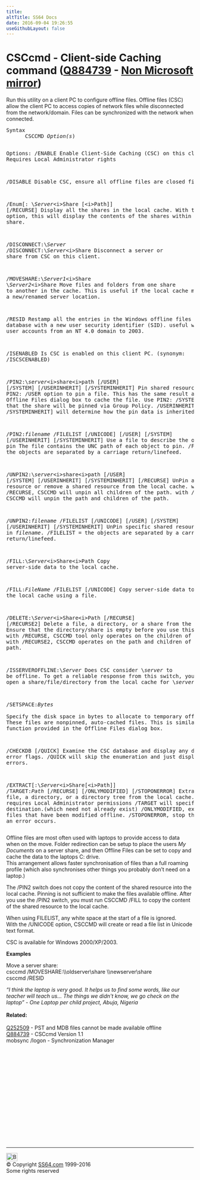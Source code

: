 ```yaml
---
title:
altTitle: SS64 Docs
date: 2016-09-04 19:26:55
useGithubLayout: false
---
```

<!-- #BeginLibraryItem "/Library/head_nt.lbi" --><!-- #EndLibraryItem --><h1> CSCcmd - Client-side Caching command (<a href="https://support.microsoft.com/kb/884739">Q884739</a> - <a href="http://www.mountsutro.org/2006/07/16/381/">Non Microsoft mirror</a>)</h1>
<p>Run this utility on a client PC to configure offline files. Offline files (CSC) allow the client PC to access   copies of  network files while disconnected from the network/domain. Files can be synchronized with the network when connected.</p>
<pre>Syntax
      CSCCMD <i>Option(s</i>)

Options:
   /ENABLE    Enable Client-Side Caching (CSC) on this client. 
              Requires Local Administrator rights

   /DISABLE   Disable CSC, ensure all offline files are closed first.

   /Enum[: \\<i>Server</i>\<i>Share </i>[\<i>Path</i>]] [/RECURSE] 
              Display all the shares in the local cache.
              With the /RECURSE option, this will display the contents
              of the shares within a parent share.

   /DISCONNECT:\\<i>Server</i>
   /DISCONNECT:\\<i>Server</i>\<i>Share</i> 
              Disconnect a server or share from CSC on this client. 

   /MOVESHARE:\\<i>Server1</i>\<i>Share</i> \\<i>Server2</i>\<i>Share</i> 
              Move files and folders from one share to another in the cache.
              This is useful if the local cache must point to a new/renamed server location.

   /RESID     Restamp all the entries in the Windows offline files (CSC) database
              with a new user security identifier (SID).
              useful when moving user accounts from an NT 4.0 domain to 2003.

   /ISENABLED Is CSC is enabled on this client PC. (synonym: /ISCSCENABLED) 

   /PIN2:\\<i>server</i>\<i>share</i>\<i>path</i> [/USER] [/SYSTEM] [/USERINHERIT] [/SYSTEMINHERIT]
              Pin shared resources:
              Use the PIN2: /USER option to pin a file. This has the same result
              as using the Offline Files dialog box to cache the file.
              Use PIN2: /SYSTEM to specify that the share will be pinned via Group Policy.
              /USERINHERIT and /SYSTEMINHERIT] will determine how the pin data is inherited.

   /PIN2:<i>filename</i> /FILELIST [/UNICODE] [/USER] [/SYSTEM] [/USERINHERIT] [/SYSTEMINHERIT] 
              Use a file to describe the objects to pin
              The file contains the UNC path of each object to pin.
              /FILELIST = the objects are separated by a carriage return/linefeed.
	  
   /UNPIN2:\\<i>server</i>\<i>share</i>\<i>path</i> [/USER] [/SYSTEM] [/USERINHERIT] [/SYSTEMINHERIT] [/RECURSE] 
              UnPin a shared resource or remove a shared resource from the local cache.
              with /RECURSE, CSCCMD will unpin all children of the path.
              with /RECURSE2, CSCCMD will unpin the path and children of the path.

   /UNPIN2:<i>filename</i> /FILELIST [/UNICODE] [/USER] [/SYSTEM] [/USERINHERIT] [/SYSTEMINHERIT]
              UnPin specific shared resources listed in <i>filename</i>. 
              /FILELIST = the objects are separated by a carriage return/linefeed.

   /FILL:\\<i>Server</i>\<i>Share</i>\<i>Path</i> 
              Copy server-side data to the local cache.

   /FILL:<i>FileName</i> /FILELIST [/UNICODE] 
              Copy server-side data to the local cache using a file.

   /DELETE:\\<i>Server</i>\<i>Share</i>\<i>Path</i> [/RECURSE] [/RECURSE2] 
              Delete a file, a directory, or a share from the local cache.
              Ensure that the directory/share is empty before you use this switch.
              with /RECURSE, CSCCMD tool only operates on the children of the path.
              with /RECURSE2, CSCCMD operates on the path and children of the path.

   /ISSERVEROFFLINE:\\<i>Server</i> 
              Does CSC consider \\<i>server </i>to be offline.
              To get a reliable response from this switch, you must first open a
              share/file/directory from the local cache for \\<i>server </i> 

   /SETSPACE:<i>Bytes</i>  
              Specify the disk space in bytes to allocate to temporary offline files.
              These files are nonpinned, auto-cached files.
              This is similar to the function provided in the Offline Files dialog box.

   /CHECKDB [/QUICK] 
              Examine the CSC database and display any database error flags.
              /QUICK will skip the enumeration and just display database errors.

   /EXTRACT[:\\<i>Server</i>\<i>Share</i>[\<i>Path</i>]] /TARGET:<i>Path</i> [/RECURSE] [/ONLYMODIFIED] [/STOPONERROR]
              Extract a file, a directory, or a directory tree from the local cache. 
              This requires Local Administrator permissions
              /TARGET will specify a destination.(which need not already exist)
              /ONLYMODIFIED, extract only files that have been modified offline.
              /STOPONERROR, stop the extract if an error occurs.
</pre>
<p><span class="body"> Offline files are most often used with laptops to provide access to data when on the move. Folder redirection can be setup to place the users <i>My Documents </i>on a server share, and then Offline Files can be set to copy and cache the  data to the laptops C: </span><span class="body">drive. <br>
This arrangement allows faster synchronisation of files than a full roaming profile (which also synchronises other things you probably don’t need on a laptop.) </span></p>
<p><span class="body">The /PIN2 switch does not copy the content of the shared resource into the local cache. Pinning is not sufficient to make the files available offline. After you use the /PIN2 switch, you must run  CSCCMD /FILL to copy the content
 of the shared resource to the local cache. </span></p>
<p>When using FILELIST, any white space at the start of a file is ignored.<br>
With the /UNICODE option, CSCCMD will create or read a file list in Unicode text format. </p>
<p> CSC is available for  Windows 2000/XP/2003.</p>
<p><span class="body"><b>Examples</b></span></p>
<p><span class="body">  Move a server share: <br>
</span><span class="code">csccmd /MOVESHARE:\\oldserver\share \\newserver\share<br>
csccmd /RESID</span></p>
<p><span class="quote"><i>“I think the laptop is very good. It helps us to find some words, like our teacher will teach us... The things we didn't know, we go check on the laptop” - One Laptop per child project, Abuja, Nigeria</i></span><span class="body"><i><br>
</i></span><br>
<b>Related:</b><br>
<br>
<a href="https://support.microsoft.com/kb/252509">Q252509</a> - PST and MDB files cannot be made available offline<br>
<a href="https://support.microsoft.com/kb/884739">Q884739</a> - CSCcmd Version 1.1 <br>
mobsync /logon - Synchronization Manager<a href="../bash/export.html"><br>
</a></p><!-- #BeginLibraryItem "/Library/foot_nt.lbi" --><p>
<!-- windows300 -->
<ins class="adsbygoogle" style="display:inline-block;width:300px;height:250px" data-ad-client="ca-pub-6140977852749469" data-ad-slot="7649547908"></ins>
<script>
(adsbygoogle = window.adsbygoogle || []).push({});
</script></p>
<hr>
<div id="bl" class="footer"><a href="csccmd.html#"><img src="../images/top.png" width="30" height="22" alt="Back to the Top"></a></div>
<div id="br" class="footer, tagline">© Copyright <a href="../index.html">SS64.com</a> 1999-2016<br>
Some rights reserved</div><!-- #EndLibraryItem -->

